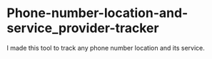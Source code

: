 # Phone-number-location-and-service_provider-tracker
I made this tool to track any phone number location and its service.
